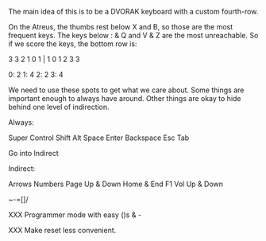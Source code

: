 The main idea of this is to be a DVORAK keyboard with a custom
fourth-row.

On the Atreus, the thumbs rest below X and B, so those are the most
frequent keys. The keys below : & Q and V & Z are the most
unreachable. So if we score the keys, the bottom row is:

3 3 2 1 0 1 | 1 0 1 2 3 3

0: 2
1: 4
2: 2
3: 4

We need to use these spots to get what we care about. Some things are
important enough to always have around. Other things are okay to hide
behind one level of indirection.

Always:

Super
Control
Shift
Alt
Space
Enter
Backspace
Esc
Tab

Go into Indirect

Indirect:

Arrows
Numbers
Page Up & Down
Home & End
F1
Vol Up & Down

~-=[]\/

XXX Programmer mode with easy ()s & -

XXX Make reset less convenient.
